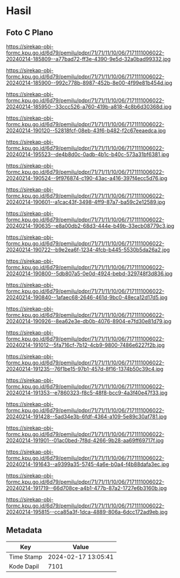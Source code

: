 # Hasil

## Foto C Plano

https://sirekap-obj-formc.kpu.go.id/6d79/pemilu/pdpr/71/71/11/10/06/7171111006022-20240214-185809--a77bad72-ff3e-4390-9e5d-32a0bad99332.jpg

https://sirekap-obj-formc.kpu.go.id/6d79/pemilu/pdpr/71/71/11/10/06/7171111006022-20240214-185900--992c778b-8987-452b-8e00-4f99e81b454d.jpg

https://sirekap-obj-formc.kpu.go.id/6d79/pemilu/pdpr/71/71/11/10/06/7171111006022-20240214-185950--33ccc526-a760-419b-a818-4c8b6d30368d.jpg

https://sirekap-obj-formc.kpu.go.id/6d79/pemilu/pdpr/71/71/11/10/06/7171111006022-20240214-190120--52818fcf-08eb-43f6-b482-f2c67eeaedca.jpg

https://sirekap-obj-formc.kpu.go.id/6d79/pemilu/pdpr/71/71/11/10/06/7171111006022-20240214-195523--de4b8d0c-0adb-4b1c-b40c-573a31bf6381.jpg

https://sirekap-obj-formc.kpu.go.id/6d79/pemilu/pdpr/71/71/11/10/06/7171111006022-20240214-190524--9f976874-c190-43ac-a416-397f4ecc5d76.jpg

https://sirekap-obj-formc.kpu.go.id/6d79/pemilu/pdpr/71/71/11/10/06/7171111006022-20240214-190601--a1cac43f-3498-4ff9-87a7-ba59c2e12589.jpg

https://sirekap-obj-formc.kpu.go.id/6d79/pemilu/pdpr/71/71/11/10/06/7171111006022-20240214-190635--e8a00db2-68d3-444e-b49b-33ecb08779c3.jpg

https://sirekap-obj-formc.kpu.go.id/6d79/pemilu/pdpr/71/71/11/10/06/7171111006022-20240214-190722--b9e2ea6f-1234-4fcb-b445-5530b5da26a2.jpg

https://sirekap-obj-formc.kpu.go.id/6d79/pemilu/pdpr/71/71/11/10/06/7171111006022-20240214-190800--5db807a5-0e0d-4924-bebd-329748f3d836.jpg

https://sirekap-obj-formc.kpu.go.id/6d79/pemilu/pdpr/71/71/11/10/06/7171111006022-20240214-190840--1afaec68-2646-461d-9bc0-48eca12d17d5.jpg

https://sirekap-obj-formc.kpu.go.id/6d79/pemilu/pdpr/71/71/11/10/06/7171111006022-20240214-190926--8ea62e3e-db0b-4076-8904-e7fd30e81d79.jpg

https://sirekap-obj-formc.kpu.go.id/6d79/pemilu/pdpr/71/71/11/10/06/7171111006022-20240214-191012--5fa716cf-7b12-4cb9-9800-7486e6227f2b.jpg

https://sirekap-obj-formc.kpu.go.id/6d79/pemilu/pdpr/71/71/11/10/06/7171111006022-20240214-191235--76f1be15-97b1-457d-8f16-1374b50c39c4.jpg

https://sirekap-obj-formc.kpu.go.id/6d79/pemilu/pdpr/71/71/11/10/06/7171111006022-20240214-191353--e7860323-f8c5-48f8-bcc9-4a3f40e47f33.jpg

https://sirekap-obj-formc.kpu.go.id/6d79/pemilu/pdpr/71/71/11/10/06/7171111006022-20240214-191428--5ad34e3b-6fdf-4364-a109-5e89c30af781.jpg

https://sirekap-obj-formc.kpu.go.id/6d79/pemilu/pdpr/71/71/11/10/06/7171111006022-20240214-191901--01ac0bed-7f8d-4266-9b28-aa69ff69717f.jpg

https://sirekap-obj-formc.kpu.go.id/6d79/pemilu/pdpr/71/71/11/10/06/7171111006022-20240214-191643--a9399a35-5745-4a6e-b0a4-f4b88dafa3ec.jpg

https://sirekap-obj-formc.kpu.go.id/6d79/pemilu/pdpr/71/71/11/10/06/7171111006022-20240214-191719--66d708ce-a4b1-477b-87a2-1727e6b3160b.jpg

https://sirekap-obj-formc.kpu.go.id/6d79/pemilu/pdpr/71/71/11/10/06/7171111006022-20240214-195815--cca85a3f-1dca-4889-806a-6dcc172ad9eb.jpg


## Metadata

| Key        | Value               |
| ---------- | ------------------- |
| Time Stamp | 2024-02-17 13:05:41 |
| Kode Dapil | 7101                |



